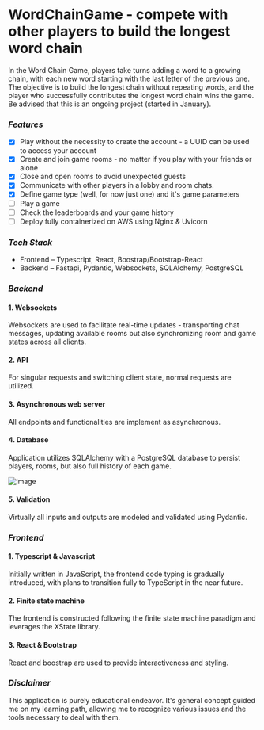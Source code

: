 # WordChainGame - compete with other players to build the longest word chain

In the Word Chain Game, players take turns adding a word to a growing chain, with each new word starting with the last letter of the previous one. The objective is to build the longest chain without repeating words, and the player who successfully contributes the longest word chain wins the game.
Be advised that this is an ongoing project (started in January).

### ***Features***
  - [x] Play without the necessity to create the account - a UUID can be used to access your account
  - [x] Create and join game rooms - no matter if you play with your friends or alone
  - [x] Close and open rooms to avoid unexpected guests
  - [x] Communicate with other players in a lobby and room chats.
  - [x] Define game type (well, for now just one) and it's game parameters
  - [ ] Play a game
  - [ ] Check the leaderboards and your game history
  - [ ] Deploy fully containerized on AWS using Nginx & Uvicorn

### ***Tech Stack***
  - Frontend – Typescript, React, Boostrap/Bootstrap-React
  - Backend – Fastapi, Pydantic, Websockets, SQLAlchemy, PostgreSQL

### ***Backend***
#### 1. Websockets
Websockets are used to facilitate real-time updates - transporting chat messages, updating available rooms but also synchronizing room and game states across all clients.
#### 2. API
For singular requests and switching client state, normal requests are utilized.
#### 3. Asynchronous web server
All endpoints and functionalities are implement as asynchronous.
#### 4. Database
Application utilizes SQLAlchemy with a PostgreSQL database to persist players, rooms, but also full history of each game. 

![image](https://github.com/ZaiZu2/WordChainGame/assets/94539350/63c040e7-0be2-474a-9fea-beaa61498090)

#### 5. Validation
Virtually all inputs and outputs are modeled and validated using Pydantic. 

### ***Frontend***
#### 1. Typescript & Javascript
Initially written in JavaScript, the frontend code typing is gradually introduced, with plans to transition fully to TypeScript in the near future.
#### 2. Finite state machine
The frontend is constructed following the finite state machine paradigm and leverages the XState library.
#### 3. React & Bootstrap
React and boostrap are used to provide interactiveness and styling.

### ***Disclaimer***
This application is purely educational endeavor. It's general concept guided me on my learning path, allowing me to recognize various issues and the tools necessary to deal with them.

